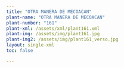 ```yaml
---
title: "OTRA MANERA DE MECOACAN"
plant-name: "OTRA MANERA DE MECOACAN"
plant-number: "161"
plant-xml: /assets/xml/plant161.xml
plant-img: /assets/img/plant161.jpg
plant-img2: /assets/img/plant161_verso.jpg
layout: single-xml
toc: false

---
```

